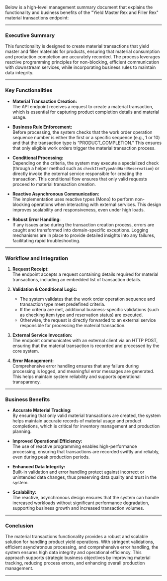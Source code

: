 Below is a high-level management summary document that explains the functionality and business benefits of the "Yield Master Rex and Filler Rex" material transactions endpoint:

---

### Executive Summary

This functionality is designed to create material transactions that yield master and filler materials for products, ensuring that material consumption and production completion are accurately recorded. The process leverages reactive programming principles for non-blocking, efficient communication with downstream services, while incorporating business rules to maintain data integrity.

---

### Key Functionalities

- **Material Transaction Creation:**  
  The API endpoint receives a request to create a material transaction, which is essential for capturing product completion details and material usage.

- **Business Rule Enforcement:**  
  Before processing, the system checks that the work order operation sequence number is either the first or a specific sequence (e.g., 1 or 10) and that the transaction type is “PRODUCT_COMPLETION.” This ensures that only eligible work orders trigger the material transaction process.

- **Conditional Processing:**  
  Depending on the criteria, the system may execute a specialized check (through a helper method such as `checkItemTypeAndHardReservation`) or directly invoke the external service responsible for creating the transaction. This conditional flow ensures that only valid requests proceed to material transaction creation.

- **Reactive Asynchronous Communication:**  
  The implementation uses reactive types (Mono) to perform non-blocking operations when interacting with external services. This design improves scalability and responsiveness, even under high loads.

- **Robust Error Handling:**  
  If any issues arise during the transaction creation process, errors are caught and transformed into domain-specific exceptions. Logging mechanisms are in place to provide detailed insights into any failures, facilitating rapid troubleshooting.

---

### Workflow and Integration

1. **Request Receipt:**  
   The endpoint accepts a request containing details required for material transactions, including an embedded list of transaction details.

2. **Validation & Conditional Logic:**  
   - The system validates that the work order operation sequence and transaction type meet predefined criteria.
   - If the criteria are met, additional business-specific validations (such as checking item type and reservation status) are executed.
   - Otherwise, the request is directly forwarded to an external service responsible for processing the material transaction.

3. **External Service Invocation:**  
   The endpoint communicates with an external client via an HTTP POST, ensuring that the material transaction is recorded and processed by the core system.

4. **Error Management:**  
   Comprehensive error handling ensures that any failure during processing is logged, and meaningful error messages are generated. This helps maintain system reliability and supports operational transparency.

---

### Business Benefits

- **Accurate Material Tracking:**  
  By ensuring that only valid material transactions are created, the system helps maintain accurate records of material usage and product completions, which is critical for inventory management and production planning.

- **Improved Operational Efficiency:**  
  The use of reactive programming enables high-performance processing, ensuring that transactions are recorded swiftly and reliably, even during peak production periods.

- **Enhanced Data Integrity:**  
  Built-in validation and error handling protect against incorrect or unintended data changes, thus preserving data quality and trust in the system.

- **Scalability:**  
  The reactive, asynchronous design ensures that the system can handle increased workloads without significant performance degradation, supporting business growth and increased transaction volumes.

---

### Conclusion

The material transactions functionality provides a robust and scalable solution for handling product yield operations. With stringent validations, efficient asynchronous processing, and comprehensive error handling, the system ensures high data integrity and operational efficiency. This approach supports strategic business objectives by improving material tracking, reducing process errors, and enhancing overall production management.

---